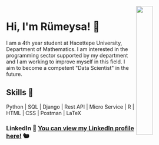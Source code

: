 <img align="right" width="30%" style="margin-bottom: 2em" src="https://media.giphy.com/media/43HKwx3jV6kyQ/giphy.gif">

# Hi, I'm Rümeysa! 💙

I am a 4th year student at Hacettepe University,
Department of Mathematics. I am interested in the
programming sector supported by my department and I
am working to improve myself in this field. I aim to
become a competent "Data Scientist" in the future.

## Skills 📝

Python | SQL | Django | Rest API | Micro Service | R | HTML | CSS | Postman | LaTeX

### LinkedIn 🔗 <a href="www.linkedin.com/in/rumeysa-evcimen-0b92b9235">You can view my LinkedIn profile here!</a> 🐿️

